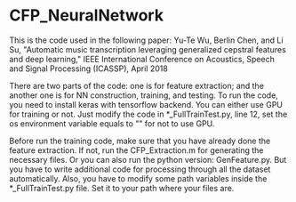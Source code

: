 # CFP_NeuralNetwork

This is the code used in the following paper: 
Yu-Te Wu, Berlin Chen, and Li Su, "Automatic music transcription leveraging generalized cepstral features and deep learning," IEEE International Conference on Acoustics, Speech and Signal Processing (ICASSP), April 2018

There are two parts of the code: one is for feature extraction; and the another one is for NN construction, training, and testing.
To run the code, you need to install keras with tensorflow backend. 
You can either use GPU for training or not. Just modify the code in *_FullTrainTest.py, line 12, set the os environment variable equals to "" for not to use GPU.

Before run the training code, make sure that you have already done the feature extraction. If not, run the CFP_Extraction.m for generating the necessary 
files. Or you can also run the python version: GenFeature.py. But you have to write additional code for processing through all the dataset automatically.
Also, you have to modify some path variables inside the *_FullTrainTest.py file. Set it to your path where your files are.
